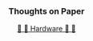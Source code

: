 <h3 align="center">Thoughts on Paper</h3>

<p align="center">
  
<!--
  <a href="https://lenster.xyz/u/kingzeus" target="blank">
    <img align="center" src="https://www.lensfrens.xyz/favicon.ico" alt="@alienflipsf" height="30" width="40" />
  </a>
-->
  
</p>

<p align="center">
  <a href="https://matchahack.com/"> 
  🐘 🐾 Hardware 🐾 🐘
  </a>
</p>

<br><br>
